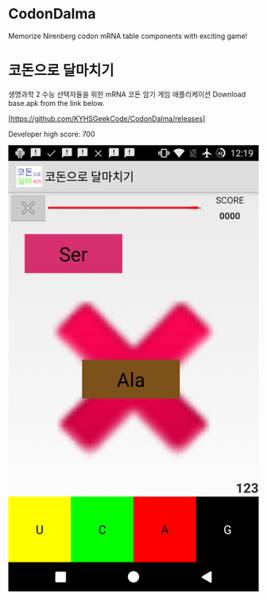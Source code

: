 # CodonDalma

Memorize Nirenberg codon mRNA table components with exciting game!

# 코돈으로 달마치기
생명과학 2 수능 선택자들을 위한 mRNA 코돈 암기 게임 애플리케이션
Download base.apk from the link below.

   [https://github.com/KYHSGeekCode/CodonDalma/releases]
   
   
   Developer high score: 700


![image](images/Screenshot_20181009-121943.png)